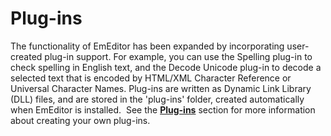 # Plug-ins

The functionality of EmEditor has been expanded by incorporating
user-created plug-in support. For example, you can use the Spelling plug-in to check spelling in English text,
and the Decode Unicode plug-in to decode a selected text that is encoded by
HTML/XML Character Reference or Universal Character Names. Plug-ins are written
as Dynamic Link Library (DLL) files, and are stored in the 'plug-ins' folder,
created automatically when EmEditor is installed.  See the **[Plug-ins](../plugin/index)** section for more information
about creating your own plug-ins.
